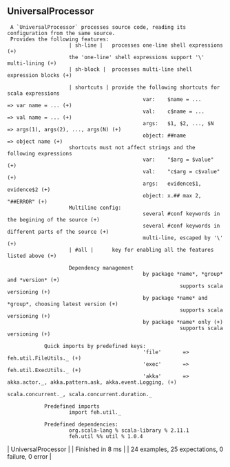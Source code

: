 ## UniversalProcessor
  
     A `UniversalProcessor` processes source code, reading its configuration from the same source.
     Provides the following features:                                                            
                        | sh-line |   processes one-line shell expressions (+)        
                        the 'one-line' shell expressions support '\' multi-lining (+)        
                        | sh-block |  processes multi-line shell expression blocks (+)            
            
                        | shortcuts | provide the following shortcuts for scala expressions                         
                                                var:    $name = ...      => var name = ... (+)                
                                                val:    c$name = ...     => val name = ... (+)                
                                                args:   $1, $2, ..., $N  => args(1), args(2), ..., args(N) (+)                
                                                object: ##name           => object name (+)            
                        shortcuts must not affect strings and the following expressions                             
                                                var:    "$arg = $value" (+)                
                                                val:    "c$arg = c$value" (+)                
                                                args:   evidence$1, evidence$2 (+)                
                                                object: x.## max 2, "##ERROR" (+)            
                        Multiline config:                                                                           
                                                several #conf keywords in the begining of the source (+)                
                                                several #conf keywords in different parts of the source (+)                
                                                multi-line, escaped by '\' (+)        
                        | #all |      key for enabling all the features listed above (+)            
            
                        Dependency management                                                                       
                                                by package *name*, *group* and *version* (+)                    
                                                            supports scala versioning (+)                
                                                by package *name* and *group*, choosing latest version (+)                    
                                                            supports scala versioning (+)                
                                                by package *name* only (+)                    
                                                            supports scala versioning (+)        
        
                Quick imports by predefined keys:                                                               
                                                'file'       => feh.util.FileUtils._ (+)                
                                                'exec'       => feh.util.ExecUtils._ (+)                
                                                'akka'       => akka.actor._, akka.pattern.ask, akka.event.Logging, (+)                                
                                                                scala.concurrent._, scala.concurrent.duration._                 
        
                Predefined imports                                                              
                        import feh.util._
        
                Predefined dependencies:                                                                    
                        org.scala-lang % scala-library % 2.11.1
                        feh.util %% util % 1.0.4
            
                                                                                                    
| UniversalProcessor |
| Finished in 8 ms |
| 24 examples, 25 expectations, 0 failure, 0 error |